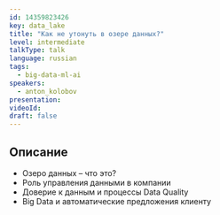 ```yaml
---
id: 14359823426
key: data_lake
title: "Как не утонуть в озере данных?"
level: intermediate
talkType: talk
language: russian
tags:
  - big-data-ml-ai
speakers:
  - anton_kolobov
presentation:
videoId:
draft: false
---
```


## Описание

* Озеро данных – что это?
* Роль управления данными в компании
* Доверие к данным и процессы Data Quality
* Big Data и автоматические предложения клиенту
